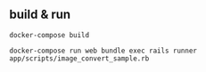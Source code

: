 ## build & run

```
docker-compose build

docker-compose run web bundle exec rails runner app/scripts/image_convert_sample.rb
```
